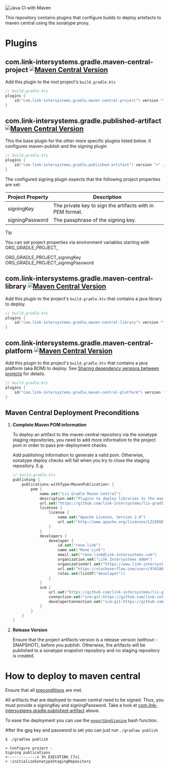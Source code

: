 ![Java CI with Maven](https://github.com/link-intersystems/lis-gradle-maven-central/workflows/Java%20CI%20with%20Gradle/badge.svg)

This repository contains plugins that configure builds to deploy artefacts to maven central using the sonatype proxy.  

# Plugins

## com.link-intersystems.gradle.maven-central-project [![Maven Central Version](https://img.shields.io/maven-central/v/com.link-intersystems.gradle.maven-central-project/com.link-intersystems.gradle.maven-central-project.gradle.plugin)](https://repo1.maven.org/maven2/com/link-intersystems/gradle/maven-central-project/com.link-intersystems.gradle.maven-central-project.gradle.plugin/)

Add this plugin to the root project's `build.gradle.kts`

```kotlin
// build.gradle.kts
plugins {
    id("com.link-intersystems.gradle.maven-central-project") version "+" // set a specific version
}
```

## com.link-intersystems.gradle.published-artifact [![Maven Central Version](https://img.shields.io/maven-central/v/com.link-intersystems.gradle.published-artifact/com.link-intersystems.gradle.published-artifact.gradle.plugin)](https://repo1.maven.org/maven2/com/link-intersystems/gradle/published-artifact/com.link-intersystems.gradle.published-artifact.gradle.plugin/)

This the base plugin for the other more specific plugins listed below. It configures maven-publish and the signing plugin 

```kotlin
// build.gradle.kts
plugins {
    id("com.link-intersystems.gradle.published-artifact") version "+" // set a specific version
}
```

The configured signing plugin expects that the following project properties are set:

| Project Property | Description                                               |
|------------------|-----------------------------------------------------------|
| signingKey       | The private key to sign the artifacts with in PEM format. |
| signingPassword  | The passphrase of the signing key.                        |

> [!TIP]
> You can set project properties via environment variables starting with ORG_GRADLE_PROJECT_
> 
> ORG_GRADLE_PROJECT_signingKey
> ORG_GRADLE_PROJECT_signingPassword

## com.link-intersystems.gradle.maven-central-library [![Maven Central Version](https://img.shields.io/maven-central/v/com.link-intersystems.gradle.maven-central-library/com.link-intersystems.gradle.maven-central-library.gradle.plugin)](https://repo1.maven.org/maven2/com/link-intersystems/gradle/maven-central-library/com.link-intersystems.gradle.maven-central-library.gradle.plugin/)

Add this plugin to the project's `build.gradle.kts` that contains a java library to deploy.

```kotlin
// build.gradle.kts
plugins {
    id("com.link-intersystems.gradle.maven-central-library") version "+" // set a specific version
}
```

## com.link-intersystems.gradle.maven-central-platform [![Maven Central Version](https://img.shields.io/maven-central/v/com.link-intersystems.gradle.maven-central-platform/com.link-intersystems.gradle.maven-central-platform.gradle.plugin)](https://repo1.maven.org/maven2/com/link-intersystems/gradle/maven-central-platform/com.link-intersystems.gradle.maven-central-platform.gradle.plugin/)

Add this plugin to the project's `build.gradle.kts` that contains a java platform (aka BOM) to deploy. See [Sharing dependency versions between projects](https://docs.gradle.org/current/userguide/platforms.html) for details.

```kotlin
// build.gradle.kts
plugins {
    id("com.link-intersystems.gradle.maven-central-platform") version "+" // set a specific version
}
```

## Maven Central Deployment Preconditions

1. **Complete Maven POM information**

    To deploy an artifact to the maven central repository via the sonatype staging repositories, you need to add more information
    to the project pom in order to pass pre-deployment checks.

    Add publishing information to generate a valid pom. Otherwise, sonatype deploy checks will fail when you try to
    close the staging repository. E.g.

    ```kotlin
    // build.gradle.kts
    publishing {
        publications.withType<MavenPublication> {
            pom {
                name.set("Lis Gradle Maven Central")
                description.set("Plugins to deploy libraries to the maven central repository.")
                url.set("https://github.com/link-intersystems/lis-gradle-maven-central")
                licenses {
                    license {
                        name.set("Apache License, Version 2.0")
                        url.set("http://www.apache.org/licenses/LICENSE-2.0.txt")
                    }
                }
                developers {
                    developer {
                        id.set("rene.link")
                        name.set("René Link")
                        email.set("rene.link@link-intersystems.com")
                        organization.set("Link Intersystems GmbH")
                        organizationUrl.set("https://www.link-intersystems.com")
                        url.set("https://stackoverflow.com/users/974186/ren%C3%A9-link")
                        roles.set(listOf("developer"))
                    }
                }
                scm {
                    url.set("https://github.com/link-intersystems/lis-gradle-maven-central")
                    connection.set("scm:git:https://github.com/link-intersystems/lis-gradle-maven-central.git")
                    developerConnection.set("scm:git:https://github.com/link-intersystems/lis-gradle-maven-central.git")
                }
            }
        }
    }
    ```
   
2. **Release Version**

   Ensure that the project artifacts version is a release version (without -SNAPSHOT), before you publish.
   Otherwise, the artifacts will be published to a sonatype snapshot repository and no staging repository is created.

# How to deploy to maven central

Ensure that all [preconditions](#maven-central-deployment-preconditions) are met.

All artifacts that are deployed to maven central need to be signed. Thus, you must provide a signingKey and signingPassword.
Take a look at [com.link-intersystems.gradle.published-artifact](#comlink-intersystemsgradlepublished-artifact-) above.

To ease the deployment you can use the [`exportGpgSigning`](https://gist.github.com/renelink/6a12336b5282c94a69a598deddf295ab) bash function.

After the gpg key and password is set you can just run `./gradlew publish`

```shell
$ ./gradlew publish

> Configure project :
Signing publications
<-------------> 3% EXECUTING [7s]
> :initializeSonatypeStagingRepository
```

